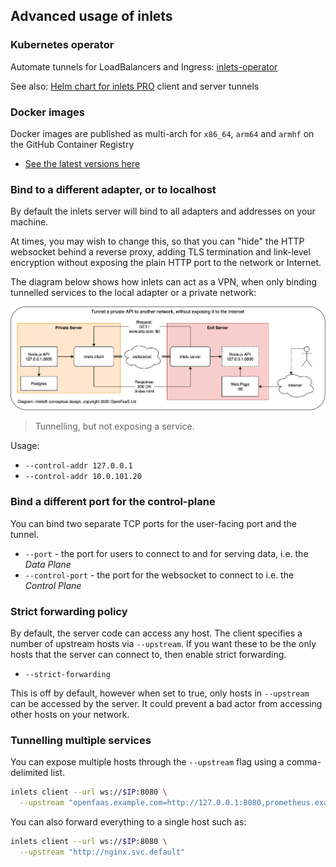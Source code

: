 ## Advanced usage of inlets

### Kubernetes operator

Automate tunnels for LoadBalancers and Ingress: [inlets-operator](https://github.com/inlets/inlets-operator)

See also: [Helm chart for inlets PRO](https://github.com/inlets/inlets-pro/tree/master/chart) client and server tunnels

### Docker images

Docker images are published as multi-arch for `x86_64`, `arm64` and `armhf` on the GitHub Container Registry

* [See the latest versions here](https://github.com/orgs/inlets/packages/container/package/inlets)

### Bind to a different adapter, or to localhost

By default the inlets server will bind to all adapters and addresses on your machine.

At times, you may wish to change this, so that you can "hide" the HTTP websocket behind a reverse proxy, adding TLS termination and link-level encryption without exposing the plain HTTP port to the network or Internet.

The diagram below shows how inlets can act as a VPN, when only binding tunnelled services to the local adapter or a private network:

![Tunnelling, but not exposing a service](./inlets-private.png)

> Tunnelling, but not exposing a service.

Usage:

* `--control-addr 127.0.0.1`
* `--control-addr 10.0.101.20`

### Bind a different port for the control-plane

You can bind two separate TCP ports for the user-facing port and the tunnel.

* `--port` - the port for users to connect to and for serving data, i.e. the *Data Plane*
* `--control-port` - the port for the websocket to connect to i.e. the *Control Plane*

### Strict forwarding policy

By default, the server code can access any host. The client specifies a number of upstream hosts via `--upstream`. If you want these to be the only hosts that the server can connect to, then enable strict forwarding.

* `--strict-forwarding`

This is off by default, however when set to true, only hosts in `--upstream` can be accessed by the server. It could prevent a bad actor from accessing other hosts on your network.

### Tunnelling multiple services

You can expose multiple hosts through the `--upstream` flag using a comma-delimited list.

```bash
inlets client --url ws://$IP:8080 \
  --upstream "openfaas.example.com=http://127.0.0.1:8080,prometheus.example.com=http://127.0.0.1:9090"
```

You can also forward everything to a single host such as:

```bash
inlets client --url ws://$IP:8080 \
  --upstream "http://nginx.svc.default"
```
